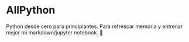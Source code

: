 # AllPython
Python desde cero para principiantes. Para refrescar memoria y entrenar mejor mi markdown/jupyter notebook. 🥰
